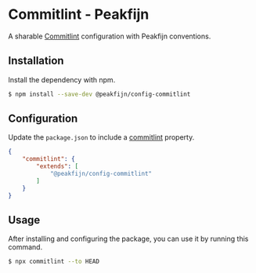 # Commitlint - Peakfijn

A sharable [Commitlint](https://github.com/marionebl/commitlint) configuration with Peakfijn conventions.

## Installation

Install the dependency with npm.

```bash
$ npm install --save-dev @peakfijn/config-commitlint
```

## Configuration

Update the `package.json` to include a [commitlint](https://github.com/marionebl/commitlint/issues/272#issuecomment-366037861) property.

```json
{
	"commitlint": {
		"extends": [
			"@peakfijn/config-commitlint"
		]
	}
}
```

## Usage

After installing and configuring the package, you can use it by running this command.

```bash
$ npx commitlint --to HEAD
```
